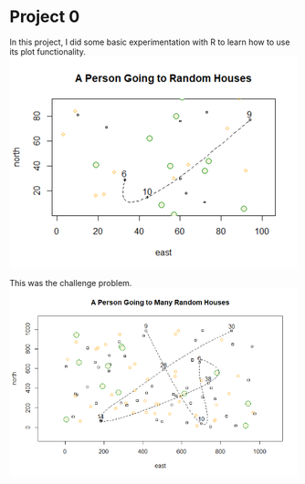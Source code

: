 # Project 0

In this project, I did some basic experimentation with R to learn how to use its plot functionality.
![](RImage1.png)

This was the challenge problem.
![](RImage2.png)
